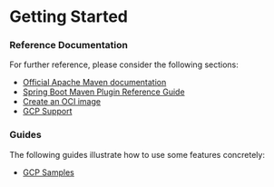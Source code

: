 # Getting Started

### Reference Documentation
For further reference, please consider the following sections:

* [Official Apache Maven documentation](https://maven.apache.org/guides/index.html)
* [Spring Boot Maven Plugin Reference Guide](https://docs.spring.io/spring-boot/docs/2.6.3/maven-plugin/reference/html/)
* [Create an OCI image](https://docs.spring.io/spring-boot/docs/2.6.3/maven-plugin/reference/html/#build-image)
* [GCP Support](https://googlecloudplatform.github.io/spring-cloud-gcp/reference/html/index.html)

### Guides
The following guides illustrate how to use some features concretely:

* [GCP Samples](https://github.com/GoogleCloudPlatform/spring-cloud-gcp/tree/master/spring-cloud-gcp-samples)

